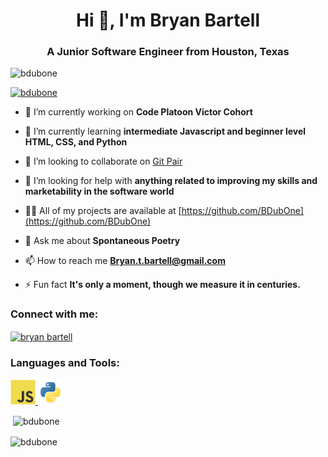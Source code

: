 <h1 align="center">Hi 👋, I'm Bryan Bartell</h1>
<h3 align="center">A Junior Software Engineer from Houston, Texas</h3>

<p align="left"> <img src="https://komarev.com/ghpvc/?username=bdubone&label=Profile%20views&color=0e75b6&style=flat" alt="bdubone" /> </p>

<p align="left"> <a href="https://github.com/ryo-ma/github-profile-trophy"><img src="https://github-profile-trophy.vercel.app/?username=bdubone" alt="bdubone" /></a> </p>

- 🔭 I’m currently working on **Code Platoon Victor Cohort**

- 🌱 I’m currently learning **intermediate Javascript and beginner level HTML, CSS, and Python**

- 👯 I’m looking to collaborate on [Git Pair](https://github.com/Code-Platoon-Curriculum/FoP/tree/main/lesson_01/gitPair)

- 🤝 I’m looking for help with **anything related to improving my skills and marketability in the software world**

- 👨‍💻 All of my projects are available at [https://github.com/BDubOne](https://github.com/BDubOne)

- 💬 Ask me about **Spontaneous Poetry**

- 📫 How to reach me **Bryan.t.bartell@gmail.com**

- ⚡ Fun fact **It's only a moment, though we measure it in centuries.**

<h3 align="left">Connect with me:</h3>
<p align="left">
<a href="https://linkedin.com/in/bryan bartell" target="blank"><img align="center" src="https://raw.githubusercontent.com/rahuldkjain/github-profile-readme-generator/master/src/images/icons/Social/linked-in-alt.svg" alt="bryan bartell" height="30" width="40" /></a>
</p>

<h3 align="left">Languages and Tools:</h3>
<p align="left"> <a href="https://developer.mozilla.org/en-US/docs/Web/JavaScript" target="_blank" rel="noreferrer"> <img src="https://raw.githubusercontent.com/devicons/devicon/master/icons/javascript/javascript-original.svg" alt="javascript" width="40" height="40"/> </a> <a href="https://www.python.org" target="_blank" rel="noreferrer"> <img src="https://raw.githubusercontent.com/devicons/devicon/master/icons/python/python-original.svg" alt="python" width="40" height="40"/> </a> </p>

<p>&nbsp;<img align="center" src="https://github-readme-stats.vercel.app/api?username=bdubone&show_icons=true&locale=en" alt="bdubone" /></p>

<p><img align="center" src="https://github-readme-streak-stats.herokuapp.com/?user=bdubone&" alt="bdubone" /></p>


